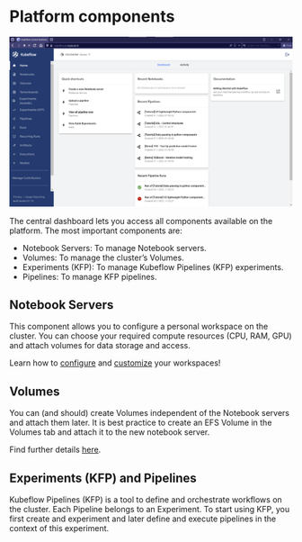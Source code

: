 # Platform components

![namespace view](/img/initialization/kubeflow-dashboard.png)

The central dashboard lets you access all components available on the platform.
The most important components are:

-   Notebook Servers: To manage Notebook servers.
-   Volumes: To manage the cluster’s Volumes.
-   Experiments (KFP): To manage Kubeflow Pipelines (KFP) experiments.
-   Pipelines: To manage KFP pipelines.

## Notebook Servers

This component allows you to configure a personal workspace on the cluster. You
can choose your required compute resources (CPU, RAM, GPU) and attach volumes
for data storage and access.

Learn how to [configure](../notebooks/configuration.md) and 
[customize](../notebooks/customization.md) your workspaces!

## Volumes

You can (and should) create Volumes independent of the Notebook servers and
attach them later. It is best practice to create an EFS Volume in the Volumes
tab and attach it to the new notebook server.

Find further details [here](../volumes/volumes.md).

## Experiments (KFP) and Pipelines

Kubeflow Pipelines (KFP) is a tool to define and orchestrate workflows on the
cluster. Each Pipeline belongs to an Experiment. To start using KFP, you first
create and experiment and later define and execute pipelines in the context of
this experiment.
